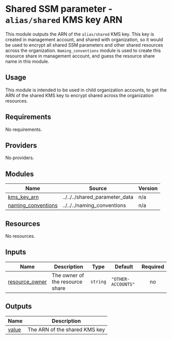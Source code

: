 # Shared SSM parameter - `alias/shared` KMS key ARN

This module outputs the ARN of the `alias/shared` KMS key. This key is created in management account, and shared with organization, so it would be used to encrypt all shared SSM parameters and other shared resources across the organization. `Naming_conventions` module is used to create this resource share in management account, and guess the resource share name in this module.

## Usage
This module is intended to be used in child organization accounts, to get the ARN of the shared KMS key to encrypt shared across the organization resources.


<!-- BEGIN_TF_DOCS -->
## Requirements

No requirements.

## Providers

No providers.

## Modules

| Name | Source | Version |
|------|--------|---------|
| <a name="module_kms_key_arn"></a> [kms\_key\_arn](#module\_kms\_key\_arn) | ../../../shared_parameter_data | n/a |
| <a name="module_naming_conventions"></a> [naming\_conventions](#module\_naming\_conventions) | ../../../naming_conventions | n/a |

## Resources

No resources.

## Inputs

| Name | Description | Type | Default | Required |
|------|-------------|------|---------|:--------:|
| <a name="input_resource_owner"></a> [resource\_owner](#input\_resource\_owner) | The owner of the resource share | `string` | `"OTHER-ACCOUNTS"` | no |

## Outputs

| Name | Description |
|------|-------------|
| <a name="output_value"></a> [value](#output\_value) | The ARN of the shared KMS key |
<!-- END_TF_DOCS -->